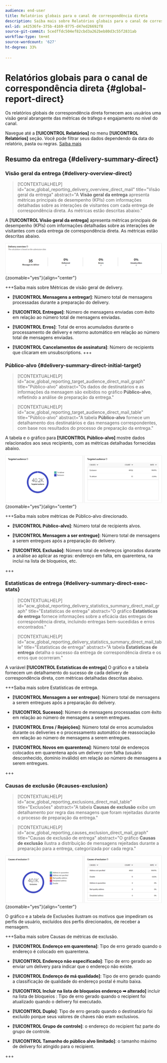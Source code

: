 ```yaml
---
audience: end-user
title: Relatórios globais para o canal de correspondência direta
description: Saiba mais sobre Relatórios globais para o canal de correspondência direta
exl-id: a42536fe-375b-4169-8775-d47ed26692f8
source-git-commit: 5cedffdc504ef82cbd3a262beb80d3c55f2831ab
workflow-type: tm+mt
source-wordcount: '627'
ht-degree: 33%

---
```


# Relatórios globais para o canal de correspondência direta {#global-report-direct}

Os relatórios globais de correspondência direta fornecem aos usuários uma visão geral abrangente das métricas de tráfego e engajamento no nível do canal.

Navegue até a **[!UICONTROL Relatórios]** no menu **[!UICONTROL Relatórios]** seção. Você pode filtrar seus dados dependendo da data do relatório, pasta ou regras. [Saiba mais](global-reports.md)

## Resumo da entrega {#delivery-summary-direct}

### Visão geral da entrega {#delivery-overview-direct}

>[!CONTEXTUALHELP]
>id="acw_global_reporting_delivery_overview_direct_mail"
>title="Visão geral da entrega"
>abstract="A **Visão geral da entrega** apresenta métricas principais de desempenho (KPIs) com informações detalhadas sobre as interações de visitantes com cada entrega de correspondência direta. As métricas estão descritas abaixo."

A **[!UICONTROL Visão geral da entrega]** apresenta métricas principais de desempenho (KPIs) com informações detalhadas sobre as interações de visitantes com cada entrega de correspondência direta. As métricas estão descritas abaixo.

![](assets/global_report_direct_mail_delivery_overview.png){zoomable=&quot;yes&quot;}{align="center"}

+++Saiba mais sobre Métricas de visão geral de delivery.

* **[!UICONTROL Mensagens a entregar]**: Número total de mensagens processadas durante a preparação do delivery.

* **[!UICONTROL Entregue]**: Número de mensagens enviadas com êxito em relação ao número total de mensagens enviadas.

* **[!UICONTROL Erros]**: Total de erros acumulados durante o processamento de delivery e retorno automático em relação ao número total de mensagens enviadas.

* **[!UICONTROL Cancelamentos de assinatura]**: Número de recipients que clicaram em unsubscriptions.
+++

### Público-alvo {#delivery-summary-direct-initial-target}

>[!CONTEXTUALHELP]
>id="acw_global_reporting_target_audience_direct_mail_graph"
>title="Público-alvo"
>abstract="Os dados de destinatários e as informações da mensagem são exibidos no gráfico **Público-alvo**, refletindo a análise de preparação da entrega."

>[!CONTEXTUALHELP]
>id="acw_global_reporting_target_audience_direct_mail_table"
>title="Público-alvo"
>abstract="A tabela **Público-alvo** fornece um detalhamento dos destinatários e das mensagens correspondentes, com base nos resultados do processo de preparação da entrega."

A tabela e o gráfico para **[!UICONTROL Público-alvo]** mostre dados relacionados aos seus recipients, com as métricas detalhadas fornecidas abaixo.

![](assets/global_report_direct_mail_targeted_audience.png){zoomable=&quot;yes&quot;}{align="center"}

+++Saiba mais sobre métricas de Público-alvo direcionado.

* **[!UICONTROL Público-alvo]**: Número total de recipients alvos.

* **[!UICONTROL Mensagem a ser entregue]**: Número total de mensagens a serem entregues após a preparação do delivery.

* **[!UICONTROL Exclusão]**: Número total de endereços ignorados durante a análise ao aplicar as regras: endereço em falta, em quarentena, na inclui na lista de bloqueios, etc.

+++

### Estatísticas de entrega {#delivery-summary-direct-exec-stats}

>[!CONTEXTUALHELP]
>id="acw_global_reporting_delivery_statistics_summary_direct_mail_graph"
>title="Estatísticas de entrega"
>abstract="O gráfico **Estatísticas de entrega** fornece informações sobre a eficácia das entregas de correspondência direta, incluindo entregas bem-sucedidas e erros encontrados."

>[!CONTEXTUALHELP]
>id="acw_global_reporting_delivery_statistics_summary_direct_mail_table"
>title="Estatísticas de entrega"
>abstract="A tabela **Estatísticas de entrega** detalha o sucesso da entrega de correspondência direta e os erros que ocorreram."

A variável **[!UICONTROL Estatísticas de entrega]** O gráfico e a tabela fornecem um detalhamento do sucesso de cada delivery de correspondência direta, com métricas detalhadas descritas abaixo.

+++Saiba mais sobre Estatísticas de entrega.

* **[!UICONTROL Mensagem a ser entregue]**: Número total de mensagens a serem entregues após a preparação do delivery.

* **[!UICONTROL Sucesso]**: Número de mensagens processadas com êxito em relação ao número de mensagens a serem entregues.

* **[!UICONTROL Erros / Rejeições]**: Número total de erros acumulados durante os deliveries e o processamento automático de reassociação em relação ao número de mensagens a serem entregues.

* **[!UICONTROL Novos em quarentena]**: Número total de endereços colocados em quarentena após um delivery com falha (usuário desconhecido, domínio inválido) em relação ao número de mensagens a serem entregues.

+++

### Causas de exclusão {#causes-exclusion}

>[!CONTEXTUALHELP]
>id="acw_global_reporting_exclusions_direct_mail_table"
>title="Exclusões"
>abstract="A tabela **Causas de exclusão** exibe um detalhamento por regra das mensagens que foram rejeitadas durante o processo de preparação da entrega."

>[!CONTEXTUALHELP]
>id="acw_global_reporting_causes_exclusion_direct_mail_graph"
>title="Causas de exclusão de entrega"
>abstract="O gráfico **Causas de exclusão** ilustra a distribuição de mensagens rejeitadas durante a preparação para a entrega, categorizada por cada regra."

![](assets/global_report_direct_mail_exclusions.png){zoomable=&quot;yes&quot;}{align="center"}

O gráfico e a tabela de Exclusões ilustram os motivos que impediram os perfis de usuário, excluídos dos perfis direcionados, de receber a mensagem.

+++Saiba mais sobre Causas de métricas de exclusão.

* **[!UICONTROL Endereço em quarentena]**: Tipo de erro gerado quando o endereço é colocado em quarentena.

* **[!UICONTROL Endereço não especificado]**: Tipo de erro gerado ao enviar um delivery para indicar que o endereço não existe.

* **[!UICONTROL Endereço de má qualidade]**: Tipo de erro gerado quando a classificação de qualidade do endereço postal é muito baixa.

* **[!UICONTROL Incluir na lista de bloqueios endereço ➡ alterado]** incluir na lista de bloqueios : Tipo de erro gerado quando o recipient foi atualizado quando o delivery foi executado.

* **[!UICONTROL Duplo]**: Tipo de erro gerado quando o destinatário foi excluído porque seus valores de chaves não eram exclusivos.

* **[!UICONTROL Grupo de controle]**: o endereço do recipient faz parte do grupo de controle.

* **[!UICONTROL Tamanho do público alvo limitado]**: o tamanho máximo de delivery foi atingido para o recipient.

+++
